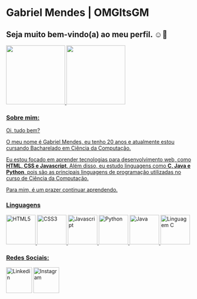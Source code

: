 <h1>Gabriel Mendes | OMGItsGM</h1>
<h2>Seja muito bem-vindo(a) ao meu perfil. ☺👋</h2>

<div>  
  <a href="https://github.com/omgitsgm">
  <img height="160em" src="https://github-readme-stats.vercel.app/api?username=omgitsgm&show_icons=true&theme=dark&include_all_commits=true&count_private=true"/>
  <img height="160em" src="https://github-readme-stats.vercel.app/api/top-langs/?username=omgitsgm&layout=compact&langs_count=7&theme=dark"/>
</div>
  
<h3>Sobre mim:</h3>

<p>Oi, tudo bem?</p>
<p>O meu nome é Gabriel Mendes, eu tenho 20 anos e atualmente estou cursando Bacharelado em Ciência da Computação.</p>

<p>Eu estou focado em aprender tecnologias para desenvolvimento web, como <strong>HTML, CSS e Javascript</strong>. Além disso, eu estudo linguagens como <strong>C, Java e Python</strong>, pois são as principais linguagens de programação utilizadas no curso de Ciência da Computação.</p>
<p>Para mim, é um prazer continuar aprendendo.</p>

<h3>Linguagens</h3>
<div>
  <img src="https://cdn-icons-png.flaticon.com/512/5968/5968222.png" height="80px" title="HTML5"/> <!--HTML-->
  <img src="https://cdn-icons-png.flaticon.com/512/5968/5968201.png" height="80px" title="CSS3"/> <!--CSS-->
  <img src="https://cdn-icons-png.flaticon.com/512/5968/5968238.png" height="80px" title="Javascript"/> <!--JS-->
  <img src="https://cdn-icons-png.flaticon.com/512/5968/5968286.png" height="80px" title="Python"/> <!--Python-->
  <img src="https://cdn-icons-png.flaticon.com/512/5968/5968231.png" height="80px" title="Java"/> <!--Java-->
  <img src="https://cdn-icons-png.flaticon.com/512/5968/5968187.png" height="80px" title="Linguagem C"/> <!--C-->
</div>
  
<h3>Redes Sociais:</h3>
<div>
  <a href="https://www.linkedin.com/in/gabriel-mendes-ab9583194/"><img src="https://cdn-icons.flaticon.com/png/512/4494/premium/4494471.png?token=exp=1640051785~hmac=70b85791ceeccb252d353fd9160af292" height="70px" title="Linkedin"/></a> <!--Linkedin-->
  <a href="https://www.instagram.com/omgitsgm"><img src="https://cdn-icons.flaticon.com/png/512/3670/premium/3670274.png?token=exp=1640052189~hmac=90d0286a88a1939756f6d0dc89dd0ba8" height="70px" title="Instagram"/></a> <!--Instagram-->
</div>
